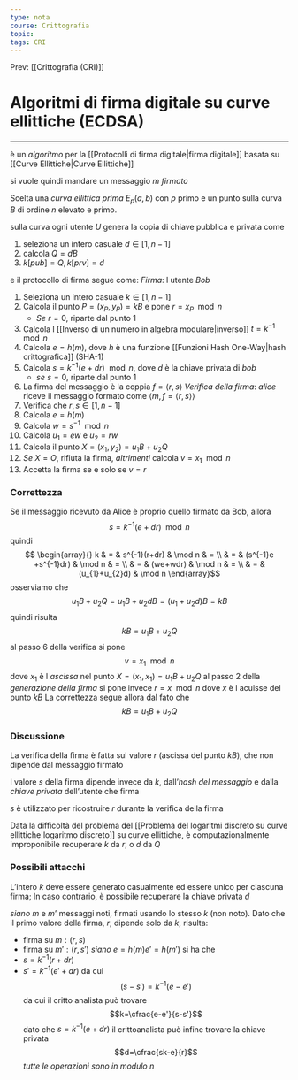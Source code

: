 ```yaml
---
type: nota
course: Crittografia
topic: 
tags: CRI
---
```


Prev: [[Crittografia (CRI)]]

# Algoritmi di firma digitale su curve ellittiche (ECDSA)
---
è un _algoritmo_ per la [[Protocolli di firma digitale|firma digitale]] basata su [[Curve Ellittiche|Curve Ellittiche]] 

si vuole quindi mandare un messaggio $m$ _firmato_   

Scelta una _curva ellittica prima_ $E_{p}(a,b)$ con $p$ primo e un punto sulla curva $B$ di ordine $n$ elevato e primo.

sulla curva ogni utente $U$ genera la copia di chiave pubblica e privata come 
1. seleziona un intero casuale $d \in [1,n-1]$
2. calcola $Q=dB$
3. $k[pub]= Q,k[prv]=d$

e il protocollo di firma segue come:
_Firma_: l utente _Bob_
1. Seleziona un intero casuale $k \in [1, n-1]$ 
2. Calcola il punto $P = (x_{P}, y_{P}) = k B$ e pone $r = x_{P} \mod n$
	- _Se_ $r = 0$, riparte dal punto 1 
3. Calcola l [[Inverso di un numero in algebra modulare|inverso]] $t = k^{-1} \mod n$
4. Calcola $e = h(m)$, dove $h$ è una funzione [[Funzioni Hash One-Way|hash crittografica]] (SHA-1) 
5. Calcola $s = k^{-1} (e + d r) \mod n$, dove $d$ è la  chiave privata di _bob_ 
	- _se_ $s = 0$, riparte dal punto 1 
6. La firma del messaggio è la coppia $f=\langle r, s\rangle$
_Verifica della firma_:
_alice_ riceve il messaggio formato come $\langle m,f=\langle r, s\rangle\rangle$
1. Verifica che $r,s \in [1, n-1]$ 
2.  Calcola $e = h(m)$
3. Calcola $w = s^{-1} \mod n$ 
4. Calcola $u_{1} = e w$ e $u_{2} = r w$
5. Calcola il punto $X = (x_{1} , y_{2}) = u_{1} B + u_{2} Q$
6. _Se_ $X = O$, rifiuta la firma, _altrimenti_ calcola $v = x_{1} \mod n$
7. Accetta la firma se e solo se $v = r$


### Correttezza
Se il messaggio ricevuto da Alice è proprio quello firmato da Bob, allora
$$s = k^{-1}(e+dr)\mod n$$
quindi
$$
\begin{array}{}
k  & = &  s^{-1}(r+dr)  & \mod n  & = \\
   & = & (s^{-1}e +s^{-1}dr)  & \mod  n  & = \\
 &  =  & (we+wdr) & \mod  n  & =  \\
 & = & (u_{1}+u_{2}d) & \mod  n 
\end{array}$$
osserviamo che 
$$u_{1}B+u_{2}Q = u_{1}B+u_{2}dB= (u_{1}+u_{2}d)B = kB$$
quindi risulta
$$kB=u_{1}B+u_{2}Q$$
al passo $6$ della verifica si pone 
$$v=x_{1} \mod   n$$
dove $x_{1}$ è l _ascissa_ nel punto $X=(x_{1},x_{1})=u_{1}B+u_{2}Q$
al passo $2$ della _generazione della firma_ si pone invece $r= x \mod n$
dove $x$ è l acuisse del punto  $kB$
La correttezza segue allora dal fato che $$kB=u_{1}B+u_{2}Q$$

### Discussione
La verifica della firma è fatta sul valore $r$ (ascissa del punto $kB$), che non dipende dal messaggio firmato 

l valore $s$ della firma dipende invece da $k$, dall’_hash del messaggio_ e dalla _chiave privata_ dell’utente che firma 

$s$ è utilizzato per ricostruire $r$ durante la verifica della firma 

Data la difficoltà del problema del [[Problema del logaritmi discreto su curve ellittiche|logaritmo discreto]] su curve ellittiche, è computazionalmente improponibile recuperare $k$ da $r$, o $d$ da $Q$


### Possibili attacchi
L’intero $k$ deve essere generato casualmente ed essere unico per ciascuna firma; 
In caso contrario, è possibile recuperare la chiave privata $d$

_siano_ $m$ e $m’$ messaggi noti, firmati usando lo stesso $k$ (non noto). Dato che il primo valore della firma, $r$, dipende solo da $k$, risulta:
- firma su $m : (r,s)$
- firma su $m':(r,s')$
_siano_ $e=h(m)e'=h(m')$ si ha che 
- $s= k^{-1}(r+dr)$
- $s'=k^{-1}(e'+dr)$
da cui 
$$(s-s')=k^{-1}(e-e')$$
da cui il critto analista può trovare 
$$k=\cfrac{e-e'}{s-s'}$$
dato che $s= k^{-1}(e+dr)$ il crittoanalista può infine trovare la chiave privata 
$$d=\cfrac{sk-e}{r}$$
_tutte le operazioni sono in modulo $n$_
